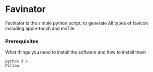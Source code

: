 # Favinator

Favinator is the simple python script, to generate All types of favicon including apple-touch and msTile 

### Prerequisites

What things you need to install the software and how to install them

```
python 3 +
Pillow
```
